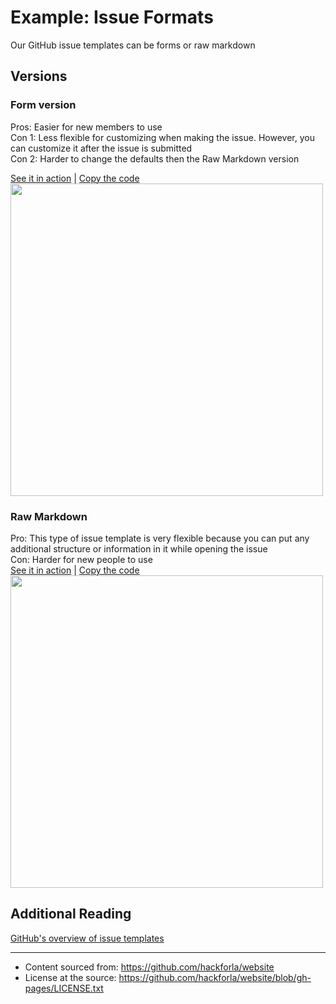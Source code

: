 # Example: Issue Formats
Our GitHub issue templates can be forms or raw markdown

## Versions
### Form version
Pros: Easier for new members to use<br>
Con 1: Less flexible for customizing when making the issue.  However, you can customize it after the issue is submitted<br>
Con 2: Harder to change the defaults then the Raw Markdown version<br>

[See it in action](https://github.com/hackforla/website/issues/new?assignees=&labels=&template=blank-issue-form.yml) | [Copy the code](https://github.com/hackforla/website/blob/gh-pages/.github/ISSUE_TEMPLATE/blank-issue-form.yml)<br>
<img src="https://user-images.githubusercontent.com/107153148/185481831-35d4824d-32e4-4d09-bb47-451a2061eb4c.png" width=500px>

### Raw Markdown
Pro: This type of issue template is very flexible because you can put any additional structure or information in it while opening the issue<br>
Con: Harder for new people to use<br>
[See it in action](https://github.com/hackforla/website/issues/new?assignees=&labels=&template=blank-issue-template.md&title=) | [Copy the code](https://github.com/hackforla/website/blob/gh-pages/.github/ISSUE_TEMPLATE/blank-issue-template.md)<br>
<img src="https://user-images.githubusercontent.com/107153148/185484314-594154cc-7229-416c-a20b-a7b002494f46.png" width=500px>


## Additional Reading
[GitHub's overview of issue templates](https://docs.github.com/en/communities/using-templates-to-encourage-useful-issues-and-pull-requests/about-issue-and-pull-request-templates)

---
- Content sourced from: https://github.com/hackforla/website
- License at the source: https://github.com/hackforla/website/blob/gh-pages/LICENSE.txt
